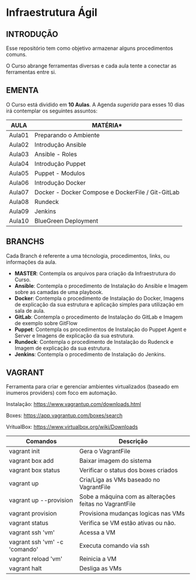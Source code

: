 **Infraestrutura Ágil**
=======================

INTRODUÇÃO
----------
Esse repositório tem como objetivo armazenar alguns procedimentos comuns.

O Curso abrange ferramentas diversas e cada aula tente a conectar as ferramentas entre si.

EMENTA
------
O Curso está dividido em **10 Aulas**. A Agenda _sugerida_ para esses 10 dias irá contemplar os seguintes assuntos:

AULA | MATÉRIA*
-----|---------
Aula01 | Preparando o Ambiente
Aula02 | Introdução Ansible
Aula03 | Ansible - Roles
Aula04 | Introdução Puppet
Aula05 | Puppet - Modulos
Aula06  | Introdução Docker 
Aula07  | Docker - Docker Compose e DockerFile / Git-GitLab
Aula08  | Rundeck
Aula09  | Jenkins
Aula10  | BlueGreen Deployment

BRANCHS
-------
Cada Branch é referente a uma técnologia, procedimentos, links,  ou informações da aula.

* **MASTER**: Contempla os arquivos para criação da Infraestrutura do Curso.
* **Ansible**: Contempla o procedimento de Instalação do Ansible e Imagem sobre as camadas de uma playbook.
* **Docker**: Contempla o procedimento de Instalação do Docker, Imagens de explicação da sua estrutura e aplicação simples para utilização em sala de aula.
* **GitLab**: Contempla o procedimento de Instalação do GitLab e Imagem de exemplo sobre GitFlow
* **Puppet**: Contempla os procedimentos de Instalação do Puppet Agent e Server e Imagens de explicação da sua estrutura.
* **Rundeck**: Contempla o procedimento de Instalação do Rudenck e Imagem de explicação da sua estrutura.
* **Jenkins**: Contempla o procedimento de Instalação do Jenkins.

VAGRANT
-------
Ferramenta para criar e gerenciar ambientes virtualizados (baseado em inumeros providers) com foco em automação.

Instalação: https://www.vagrantup.com/downloads.html

Boxes: https://app.vagrantup.com/boxes/search

VritualBox: https://www.virtualbox.org/wiki/Downloads

Comandos     | Descrição
------------ |------------------
vagrant init| Gera o VagrantFile
vagrant box add <box> | Baixar imagem do sistema
vagrant box status    | Verificar o status dos boxes criados
vagrant up            | Cria/Liga as VMs baseado no VagrantFile
vagrant up --provision| Sobe a máquina com as alterações feitas no VagrantFile
vagrant provision     | Provisiona mudanças logicas nas VMs
vagrant status | Verifica se VM estão ativas ou não.
vagrant ssh 'vm'  | Acessa a VM
vagrant ssh 'vm' -c 'comando' | Executa comando via ssh
vagrant reload 'vm' | Reinicia a VM
vagrant halt  | Desliga as VMs
